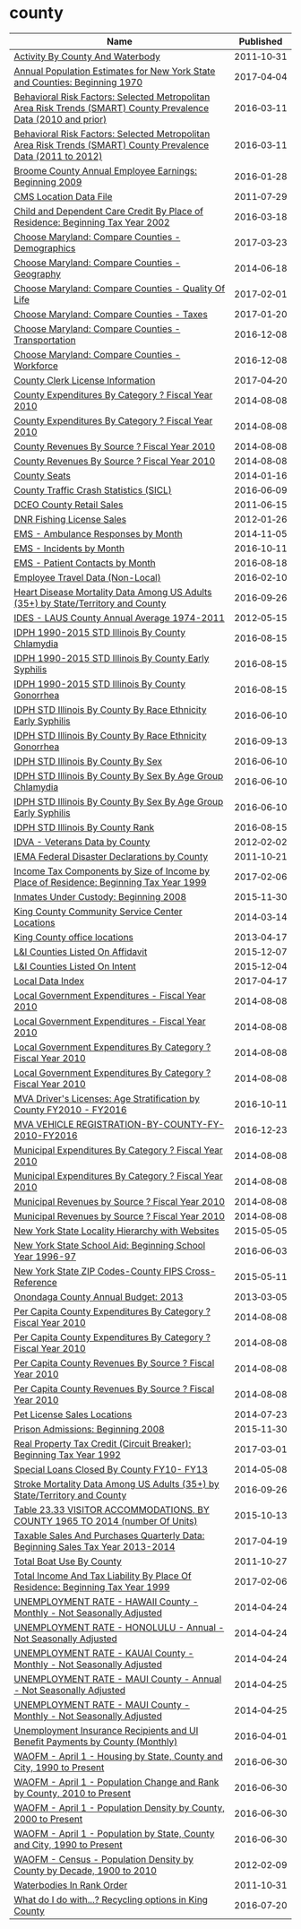 # county

Name | Published
---- | ---------
[Activity By County And Waterbody](../datasets/6cn5-hn6g.md) | 2011&#x2011;10&#x2011;31
[Annual Population Estimates for New York State and Counties: Beginning 1970](../datasets/krt9-ym2k.md) | 2017&#x2011;04&#x2011;04
[Behavioral Risk Factors: Selected Metropolitan Area Risk Trends (SMART) County Prevalence Data (2010 and prior)](../datasets/acme-vg9e.md) | 2016&#x2011;03&#x2011;11
[Behavioral Risk Factors: Selected Metropolitan Area Risk Trends (SMART) County Prevalence Data (2011 to 2012)](../datasets/cpem-dkkm.md) | 2016&#x2011;03&#x2011;11
[Broome County Annual Employee Earnings: Beginning 2009](../datasets/jie5-3b37.md) | 2016&#x2011;01&#x2011;28
[CMS Location Data File](../datasets/6pug-rk3y.md) | 2011&#x2011;07&#x2011;29
[Child and Dependent Care Credit By Place of Residence: Beginning Tax Year 2002](../datasets/b535-hiv4.md) | 2016&#x2011;03&#x2011;18
[Choose Maryland: Compare Counties - Demographics](../datasets/pa7d-u6hs.md) | 2017&#x2011;03&#x2011;23
[Choose Maryland: Compare Counties - Geography](../datasets/mfac-nzpe.md) | 2014&#x2011;06&#x2011;18
[Choose Maryland: Compare Counties - Quality Of Life](../datasets/dyym-bjv4.md) | 2017&#x2011;02&#x2011;01
[Choose Maryland: Compare Counties - Taxes](../datasets/9rx9-sduc.md) | 2017&#x2011;01&#x2011;20
[Choose Maryland: Compare Counties - Transportation](../datasets/ief7-i74z.md) | 2016&#x2011;12&#x2011;08
[Choose Maryland: Compare Counties - Workforce](../datasets/q7q7-usgm.md) | 2016&#x2011;12&#x2011;08
[County Clerk License Information](../datasets/hbmv-rqk9.md) | 2017&#x2011;04&#x2011;20
[County Expenditures By Category ? Fiscal Year 2010](../datasets/hh3e-irvk.md) | 2014&#x2011;08&#x2011;08
[County Expenditures By Category ? Fiscal Year 2010](../datasets/hh3e-irvk.md) | 2014&#x2011;08&#x2011;08
[County Revenues By Source ? Fiscal Year 2010](../datasets/kdwv-2zym.md) | 2014&#x2011;08&#x2011;08
[County Revenues By Source ? Fiscal Year 2010](../datasets/kdwv-2zym.md) | 2014&#x2011;08&#x2011;08
[County Seats](../datasets/4xc7-bukh.md) | 2014&#x2011;01&#x2011;16
[County Traffic Crash Statistics (SICL)](../datasets/b3wj-5up6.md) | 2016&#x2011;06&#x2011;09
[DCEO County Retail Sales](../datasets/q9xi-hgtu.md) | 2011&#x2011;06&#x2011;15
[DNR Fishing License Sales](../datasets/ie6w-7vym.md) | 2012&#x2011;01&#x2011;26
[EMS - Ambulance Responses by Month](../datasets/bptg-ndvw.md) | 2014&#x2011;11&#x2011;05
[EMS - Incidents by Month](../datasets/gjtj-jt2d.md) | 2016&#x2011;10&#x2011;11
[EMS - Patient Contacts by Month](../datasets/cibe-gpzy.md) | 2016&#x2011;08&#x2011;18
[Employee Travel Data (Non-Local)](../datasets/kf2b-wnaq.md) | 2016&#x2011;02&#x2011;10
[Heart Disease Mortality Data Among US Adults (35+) by State/Territory and County](../datasets/r35g-znws.md) | 2016&#x2011;09&#x2011;26
[IDES - LAUS County Annual Average 1974-2011](../datasets/mesy-sktx.md) | 2012&#x2011;05&#x2011;15
[IDPH 1990-2015 STD Illinois By County Chlamydia](../datasets/vcg3-dux6.md) | 2016&#x2011;08&#x2011;15
[IDPH 1990-2015 STD Illinois By County Early Syphilis](../datasets/ry7q-f463.md) | 2016&#x2011;08&#x2011;15
[IDPH 1990-2015 STD Illinois By County Gonorrhea](../datasets/dq2r-y9bw.md) | 2016&#x2011;08&#x2011;15
[IDPH STD Illinois By County By Race Ethnicity Early Syphilis](../datasets/9jqz-nfak.md) | 2016&#x2011;06&#x2011;10
[IDPH STD Illinois By County By Race Ethnicity Gonorrhea](../datasets/mypp-sb8d.md) | 2016&#x2011;09&#x2011;13
[IDPH STD Illinois By County By Sex](../datasets/hsa6-f6cz.md) | 2016&#x2011;06&#x2011;10
[IDPH STD Illinois By County By Sex By Age Group Chlamydia](../datasets/f4mx-73e4.md) | 2016&#x2011;06&#x2011;10
[IDPH STD Illinois By County By Sex By Age Group Early Syphilis](../datasets/uvc2-c2wn.md) | 2016&#x2011;06&#x2011;10
[IDPH STD Illinois By County Rank](../datasets/jj3q-32um.md) | 2016&#x2011;08&#x2011;15
[IDVA - Veterans Data by County](../datasets/szpd-xiya.md) | 2012&#x2011;02&#x2011;02
[IEMA Federal Disaster Declarations by County](../datasets/r7fq-24ug.md) | 2011&#x2011;10&#x2011;21
[Income Tax Components by Size of Income by Place of Residence: Beginning Tax Year 1999](../datasets/5bb2-yb85.md) | 2017&#x2011;02&#x2011;06
[Inmates Under Custody: Beginning 2008](../datasets/55zc-sp6m.md) | 2015&#x2011;11&#x2011;30
[King County Community Service Center Locations](../datasets/d2x4-qegp.md) | 2014&#x2011;03&#x2011;14
[King County office locations](../datasets/heqd-ysmv.md) | 2013&#x2011;04&#x2011;17
[L&I Counties Listed On Affidavit](../datasets/n2vz-2wid.md) | 2015&#x2011;12&#x2011;07
[L&I Counties Listed On Intent](../datasets/k43v-q6mx.md) | 2015&#x2011;12&#x2011;04
[Local Data Index](../datasets/mxu7-dpdx.md) | 2017&#x2011;04&#x2011;17
[Local Government Expenditures - Fiscal Year 2010](../datasets/sem9-aqf8.md) | 2014&#x2011;08&#x2011;08
[Local Government Expenditures - Fiscal Year 2010](../datasets/sem9-aqf8.md) | 2014&#x2011;08&#x2011;08
[Local Government Expenditures By Category ? Fiscal Year 2010](../datasets/aid4-m6ib.md) | 2014&#x2011;08&#x2011;08
[Local Government Expenditures By Category ? Fiscal Year 2010](../datasets/aid4-m6ib.md) | 2014&#x2011;08&#x2011;08
[MVA Driver's Licenses: Age Stratification by County FY2010 - FY2016](../datasets/hyut-sfvk.md) | 2016&#x2011;10&#x2011;11
[MVA VEHICLE REGISTRATION-BY-COUNTY-FY-2010-FY2016](../datasets/kqkd-4fx8.md) | 2016&#x2011;12&#x2011;23
[Municipal Expenditures By Category ? Fiscal Year 2010](../datasets/6ndv-zvyu.md) | 2014&#x2011;08&#x2011;08
[Municipal Expenditures By Category ? Fiscal Year 2010](../datasets/6ndv-zvyu.md) | 2014&#x2011;08&#x2011;08
[Municipal Revenues by Source ? Fiscal Year 2010](../datasets/idsb-kajn.md) | 2014&#x2011;08&#x2011;08
[Municipal Revenues by Source ? Fiscal Year 2010](../datasets/idsb-kajn.md) | 2014&#x2011;08&#x2011;08
[New York State Locality Hierarchy with Websites](../datasets/55k6-h6qq.md) | 2015&#x2011;05&#x2011;05
[New York State School Aid: Beginning School Year 1996-97](../datasets/9pb8-dg53.md) | 2016&#x2011;06&#x2011;03
[New York State ZIP Codes-County FIPS Cross-Reference](../datasets/juva-r6g2.md) | 2015&#x2011;05&#x2011;11
[Onondaga County Annual Budget: 2013](../datasets/gz9u-87e4.md) | 2013&#x2011;03&#x2011;05
[Per Capita County Expenditures By Category ? Fiscal Year 2010](../datasets/a4ed-p662.md) | 2014&#x2011;08&#x2011;08
[Per Capita County Expenditures By Category ? Fiscal Year 2010](../datasets/a4ed-p662.md) | 2014&#x2011;08&#x2011;08
[Per Capita County Revenues By Source ? Fiscal Year 2010](../datasets/bu35-imdp.md) | 2014&#x2011;08&#x2011;08
[Per Capita County Revenues By Source ? Fiscal Year 2010](../datasets/bu35-imdp.md) | 2014&#x2011;08&#x2011;08
[Pet License Sales Locations](../datasets/mwyh-gr8i.md) | 2014&#x2011;07&#x2011;23
[Prison Admissions: Beginning 2008](../datasets/m2rg-xjan.md) | 2015&#x2011;11&#x2011;30
[Real Property Tax Credit (Circuit Breaker): Beginning Tax Year 1992](../datasets/txbw-4i3t.md) | 2017&#x2011;03&#x2011;01
[Special Loans Closed By County FY10- FY13](../datasets/8i2z-3urs.md) | 2014&#x2011;05&#x2011;08
[Stroke Mortality Data Among US Adults (35+) by State/Territory and County](../datasets/dhsy-4sea.md) | 2016&#x2011;09&#x2011;26
[Table 23.33 VISITOR ACCOMMODATIONS, BY COUNTY 1965 TO 2014 (number Of Units)](../datasets/w6i2-ivxn.md) | 2015&#x2011;10&#x2011;13
[Taxable Sales And Purchases Quarterly Data: Beginning Sales Tax Year 2013-2014](../datasets/ny73-2j3u.md) | 2017&#x2011;04&#x2011;19
[Total Boat Use By County](../datasets/yj9p-qyc6.md) | 2011&#x2011;10&#x2011;27
[Total Income And Tax Liability By Place Of Residence: Beginning Tax Year 1999](../datasets/nacg-rg66.md) | 2017&#x2011;02&#x2011;06
[UNEMPLOYMENT RATE - HAWAII County - Monthly - Not Seasonally Adjusted](../datasets/fwib-3htg.md) | 2014&#x2011;04&#x2011;24
[UNEMPLOYMENT RATE - HONOLULU - Annual - Not Seasonally Adjusted](../datasets/jgtk-zvs5.md) | 2014&#x2011;04&#x2011;24
[UNEMPLOYMENT RATE - KAUAI County - Monthly - Not Seasonally Adjusted](../datasets/cieb-g5na.md) | 2014&#x2011;04&#x2011;24
[UNEMPLOYMENT RATE - MAUI County - Annual - Not Seasonally Adjusted](../datasets/gydz-g9uw.md) | 2014&#x2011;04&#x2011;25
[UNEMPLOYMENT RATE - MAUI County - Monthly - Not Seasonally Adjusted](../datasets/xhzq-4bun.md) | 2014&#x2011;04&#x2011;25
[Unemployment Insurance Recipients and UI Benefit Payments by County (Monthly)](../datasets/aeyn-twxp.md) | 2016&#x2011;04&#x2011;01
[WAOFM - April 1 - Housing by State, County and City, 1990 to Present](../datasets/avxn-bvxb.md) | 2016&#x2011;06&#x2011;30
[WAOFM - April 1 - Population Change and Rank by County, 2010 to Present](../datasets/x2dd-99tj.md) | 2016&#x2011;06&#x2011;30
[WAOFM - April 1 - Population Density by County, 2000 to Present](../datasets/qhte-k48h.md) | 2016&#x2011;06&#x2011;30
[WAOFM - April 1 - Population by State, County and City, 1990 to Present](../datasets/tecv-qzfm.md) | 2016&#x2011;06&#x2011;30
[WAOFM - Census - Population Density by County by Decade, 1900 to 2010](../datasets/e6ip-wkqq.md) | 2012&#x2011;02&#x2011;09
[Waterbodies In Rank Order](../datasets/rqyv-cfng.md) | 2011&#x2011;10&#x2011;31
[What do I do with...? Recycling options in King County](../datasets/zqwi-c5q3.md) | 2016&#x2011;07&#x2011;20

